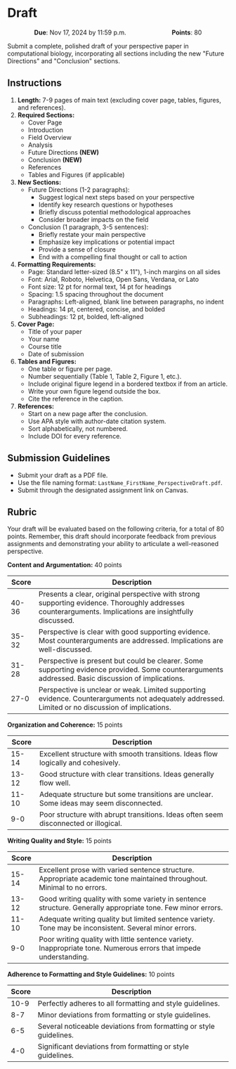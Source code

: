 # Draft

<p style="text-align: center;">
    <object hspace="50">
        <strong>Due</strong></a>: Nov 17, 2024 by 11:59 p.m.
    </object>
    <object hspace="50">
        <strong>Points</strong></a>: 80
    </object>
</p>

Submit a complete, polished draft of your perspective paper in computational biology, incorporating all sections including the new "Future Directions" and "Conclusion" sections.

## Instructions

1.  **Length:** 7-9 pages of main text (excluding cover page, tables, figures, and references).
2.  **Required Sections:**
    -   Cover Page
    -   Introduction
    -   Field Overview
    -   Analysis
    -   Future Directions **(NEW)**
    -   Conclusion **(NEW)**
    -   References
    -   Tables and Figures (if applicable)
3.  **New Sections:**
    -   Future Directions (1-2 paragraphs):
        -   Suggest logical next steps based on your perspective
        -   Identify key research questions or hypotheses
        -   Briefly discuss potential methodological approaches
        -   Consider broader impacts on the field
    -   Conclusion (1 paragraph, 3-5 sentences):
        -   Briefly restate your main perspective
        -   Emphasize key implications or potential impact
        -   Provide a sense of closure
        -   End with a compelling final thought or call to action
4.  **Formatting Requirements:**
    -   Page: Standard letter-sized (8.5" x 11"), 1-inch margins on all sides
    -   Font: Arial, Roboto, Helvetica, Open Sans, Verdana, or Lato
    -   Font size: 12 pt for normal text, 14 pt for headings
    -   Spacing: 1.5 spacing throughout the document
    -   Paragraphs: Left-aligned, blank line between paragraphs, no indent
    -   Headings: 14 pt, centered, concise, and bolded
    -   Subheadings: 12 pt, bolded, left-aligned
5.  **Cover Page:**
    -   Title of your paper
    -   Your name
    -   Course title
    -   Date of submission
6.  **Tables and Figures:**
    -   One table or figure per page.
    -   Number sequentially (Table 1, Table 2, Figure 1, etc.).
    -   Include original figure legend in a bordered textbox if from an article.
    -   Write your own figure legend outside the box.
    -   Cite the reference in the caption.
7.  **References:**
    -   Start on a new page after the conclusion.
    -   Use APA style with author-date citation system.
    -   Sort alphabetically, not numbered.
    -   Include DOI for every reference.

## Submission Guidelines

-   Submit your draft as a PDF file.
-   Use the file naming format: `LastName_FirstName_PerspectiveDraft.pdf`.
-   Submit through the designated assignment link on Canvas.

## Rubric

Your draft will be evaluated based on the following criteria, for a total of 80 points.
Remember, this draft should incorporate feedback from previous assignments and demonstrating your ability to articulate a well-reasoned perspective.

**Content and Argumentation:** 40 points

| Score | Description |
|-------|-------------|
| 40-36 | Presents a clear, original perspective with strong supporting evidence. Thoroughly addresses counterarguments. Implications are insightfully discussed. |
| 35-32 | Perspective is clear with good supporting evidence. Most counterarguments are addressed. Implications are well-discussed. |
| 31-28 | Perspective is present but could be clearer. Some supporting evidence provided. Some counterarguments addressed. Basic discussion of implications. |
| 27-0 | Perspective is unclear or weak. Limited supporting evidence. Counterarguments not adequately addressed. Limited or no discussion of implications. |

**Organization and Coherence:** 15 points

| Score | Description |
|-------|-------------|
| 15-14 | Excellent structure with smooth transitions. Ideas flow logically and cohesively. |
| 13-12 | Good structure with clear transitions. Ideas generally flow well. |
| 11-10 | Adequate structure but some transitions are unclear. Some ideas may seem disconnected. |
| 9-0 | Poor structure with abrupt transitions. Ideas often seem disconnected or illogical. |

**Writing Quality and Style:** 15 points

| Score | Description |
|-------|-------------|
| 15-14 | Excellent prose with varied sentence structure. Appropriate academic tone maintained throughout. Minimal to no errors. |
| 13-12 | Good writing quality with some variety in sentence structure. Generally appropriate tone. Few minor errors. |
| 11-10 | Adequate writing quality but limited sentence variety. Tone may be inconsistent. Several minor errors. |
| 9-0 | Poor writing quality with little sentence variety. Inappropriate tone. Numerous errors that impede understanding. |

**Adherence to Formatting and Style Guidelines:** 10 points

| Score | Description |
|-------|-------------|
| 10-9 | Perfectly adheres to all formatting and style guidelines. |
| 8-7 | Minor deviations from formatting or style guidelines. |
| 6-5 | Several noticeable deviations from formatting or style guidelines. |
| 4-0 | Significant deviations from formatting or style guidelines. |
